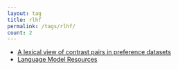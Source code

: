 ```yaml
---
layout: tag
title: rlhf
permalink: /tags/rlhf/
count: 2
---
```


- [A lexical view of contrast pairs in preference datasets](https://ljvmiranda921.github.io/notebook/2024/03/12/contrast-pairs/)
- [Language Model Resources](https://itsmejayd.github.io/blog/resources%20directory/lm-resources/)
